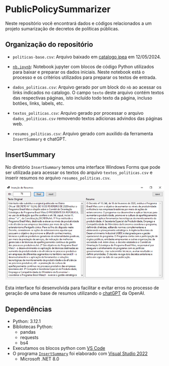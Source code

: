 # PublicPolicySummarizer

Neste repositório você encontrará dados e códigos relacionados a um projeto sumarização de decretos de políticas públicas.

## Organização do repositório

- `politicas-base.csv`: Arquivo baixado em [catalogo ipea](https://catalogo.ipea.gov.br/consulta) em 12/05/2024.

- [`nb.ipynb`](nb.ipynb): Notebook jupyter com blocos de código Python utilizados para baixar e preparar os dados iniciais. Neste notebook está o processo e os critérios utilizados para preparar os textos de entrada.

- `dados_politicas.csv`: Arquivo gerado por um block do `nb` ao acessar os links indicados no catalogo. O campo `texto` deste arquivo contém textos das respectivas páginas, isto incluído todo texto da página, incluso botões, links, labels, etc.

- `textos_politicas.csv`: Arquivo gerado por processar o arquivo `dados_politicas.csv` removendo textos adicionas advindos das páginas web.

- `resumos_politicas.csv`: Arquivo gerado com auxilido da ferramenta `InsertSummary` e chatGPT.

## InsertSummary

No diretório `InsertSummary` temos uma interface Windows Forms que pode ser utilizada para acessar os textos do arquivo `textos_politicas.csv` e inserir resumos no arquivo `resumos_politicas.csv`.

![print_interface](./InsertSummary/print/print.png)

Esta interface foi desenvolvida para facilitar e evitar erros no processo de geração de uma base de resumos utilizando o [chatGPT](https://chatgpt.com/) da OpenAI.

## Dependências

- Python: 3.12.1
- Bibliotecas Python:
    - pandas
    - requests
    - bs4
- Executamos os blocos python com [VS Code](https://code.visualstudio.com/)
- O programa [`InsertSummary`](./InsertSummary/README.md) foi elaborado com [Visual Studio 2022](https://visualstudio.microsoft.com/pt-br/vs/)
    - Microsoft .NET 8.0

